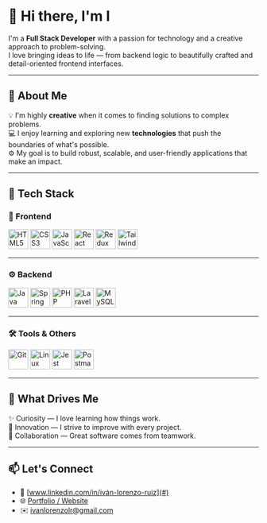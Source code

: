 # 👋 Hi there, I'm I

I'm a **Full Stack Developer** with a passion for technology and a creative approach to problem-solving.  
I love bringing ideas to life — from backend logic to beautifully crafted and detail-oriented frontend interfaces.

---

## 🚀 About Me

💡 I'm highly **creative** when it comes to finding solutions to complex problems.  
💻 I enjoy learning and exploring new **technologies** that push the boundaries of what's possible.  
⚙️ My goal is to build robust, scalable, and user-friendly applications that make an impact.

---

## 🧠 Tech Stack

### 🎨 Frontend
<p>
  <img src="https://cdn.jsdelivr.net/gh/devicons/devicon/icons/html5/html5-original.svg" width="40" height="40" alt="HTML5"/>
  <img src="https://cdn.jsdelivr.net/gh/devicons/devicon/icons/css3/css3-original.svg" width="40" height="40" alt="CSS3"/>
  <img src="https://cdn.jsdelivr.net/gh/devicons/devicon/icons/javascript/javascript-original.svg" width="40" height="40" alt="JavaScript"/>
  <img src="https://cdn.jsdelivr.net/gh/devicons/devicon/icons/react/react-original.svg" width="40" height="40" alt="React"/>
  <img src="https://cdn.jsdelivr.net/gh/devicons/devicon/icons/redux/redux-original.svg" width="40" height="40" alt="Redux"/>
  <img src="https://cdn.jsdelivr.net/gh/devicons/devicon/icons/tailwindcss/tailwindcss-original.svg" width="40" height="40" alt="Tailwind CSS"/>
</p>

---

### ⚙️ Backend
<p>
  <img src="https://cdn.jsdelivr.net/gh/devicons/devicon/icons/java/java-original.svg" width="40" height="40" alt="Java"/>
  <img src="https://cdn.jsdelivr.net/gh/devicons/devicon/icons/spring/spring-original.svg" width="40" height="40" alt="Spring"/>
  <img src="https://cdn.jsdelivr.net/gh/devicons/devicon/icons/php/php-original.svg" width="40" height="40" alt="PHP"/>
  <img src="https://cdn.jsdelivr.net/gh/devicons/devicon/icons/laravel/laravel-original.svg" width="40" height="40" alt="Laravel"/>
  <img src="https://cdn.jsdelivr.net/gh/devicons/devicon/icons/mysql/mysql-original.svg" width="40" height="40" alt="MySQL"/>
</p>

---

### 🛠️ Tools & Others
<p>
  <img src="https://cdn.jsdelivr.net/gh/devicons/devicon/icons/git/git-original.svg" width="40" height="40" alt="Git"/>
  <img src="https://cdn.jsdelivr.net/gh/devicons/devicon/icons/linux/linux-original.svg" width="40" height="40" alt="Linux"/>
  <img src="https://cdn.jsdelivr.net/gh/devicons/devicon/icons/jest/jest-plain.svg" width="40" height="40" alt="Jest"/>
  <img src="https://seeklogo.com/images/P/postman-logo-0087CA0D15-seeklogo.com.png" width="40" height="40" alt="Postman"/>
</p>

---

## 🌟 What Drives Me

✨ Curiosity — I love learning how things work.  
🚀 Innovation — I strive to improve with every project.  
🤝 Collaboration — Great software comes from teamwork.

---

## 📫 Let's Connect

- 💼 [www.linkedin.com/in/iván-lorenzo-ruiz](#)  
- 🌐 [Portfolio / Website](#)  
- ✉️ [ivanlorenzolr@gmail.com](#)
